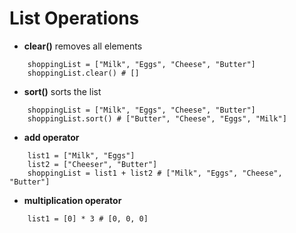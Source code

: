 # List Operations

- **clear()** removes all elements

```
    shoppingList = ["Milk", "Eggs", "Cheese", "Butter"]
    shoppingList.clear() # []

```
- **sort()** sorts the list

```
    shoppingList = ["Milk", "Eggs", "Cheese", "Butter"]
    shoppingList.sort() # ["Butter", "Cheese", "Eggs", "Milk"]

```
- **add operator** 

```
    list1 = ["Milk", "Eggs"]
    list2 = ["Cheeser", "Butter"]
    shoppingList = list1 + list2 # ["Milk", "Eggs", "Cheese", "Butter"]

```
- **multiplication operator** 

```
    list1 = [0] * 3 # [0, 0, 0]    

```